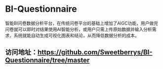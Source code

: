 # BI-Questionnaire
智能BI问卷数据分析平台，在传统问卷平台的基础上增加了AIGC功能，用户做完问卷就可以即时对结果使用AI智能分析，或用户只需上传原始数据并输入分析需求，系统就能自动生成可视化图表和结论，从而降低数据分析的成本。
## 访问地址：https://github.com/Sweetberrys/BI-Questionnaire/tree/master
